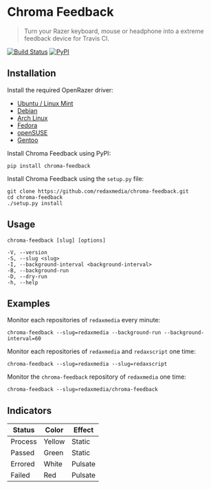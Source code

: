 Chroma Feedback
===============

> Turn your Razer keyboard, mouse or headphone into a extreme feedback device for Travis CI.

[![Build Status](https://img.shields.io/travis/redaxmedia/chroma-feedback.svg)](https://travis-ci.org/redaxmedia/chroma-feedback)
[![PyPI](https://img.shields.io/pypi/v/chroma-feedback.svg)](https://pypi.org/project/chroma-feedback)


Installation
------------

Install the required OpenRazer driver:

* [Ubuntu / Linux Mint](https://openrazer.github.io/#ubuntu)
* [Debian](https://openrazer.github.io/#debian)
* [Arch Linux](https://openrazer.github.io/#arch)
* [Fedora](https://openrazer.github.io/#fedora)
* [openSUSE](https://openrazer.github.io/#opensuse)
* [Gentoo](https://openrazer.github.io/#gentoo)

Install Chroma Feedback using PyPI:

```
pip install chroma-feedback
```

Install Chroma Feedback using the `setup.py` file:

```
git clone https://github.com/redaxmedia/chroma-feedback.git
cd chroma-feedback
./setup.py install
```


Usage
-----

```
chroma-feedback [slug] [options]

-V, --version
-S, --slug <slug>
-I, --background-interval <background-interval>
-B, --background-run
-D, --dry-run
-h, --help
```


Examples
--------

Monitor each repositories of `redaxmedia` every minute:

```
chroma-feedback --slug=redaxmedia --background-run --background-interval=60
```

Monitor each repositories of `redaxmedia` and `redaxscript` one time:

```
chroma-feedback --slug=redaxmedia --slug=redaxscript
```

Monitor the `chroma-feedback` repository of `redaxmedia` one time:

```
chroma-feedback --slug=redaxmedia/chroma-feedback
```


Indicators
----------

| Status  | Color  | Effect  |
|---------|--------|---------|
| Process | Yellow | Static  |
| Passed  | Green  | Static  |
| Errored | White  | Pulsate |
| Failed  | Red    | Pulsate |
